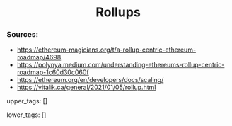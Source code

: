 <h1 align="center">Rollups</h1>

### Sources:
- https://ethereum-magicians.org/t/a-rollup-centric-ethereum-roadmap/4698
- https://polynya.medium.com/understanding-ethereums-rollup-centric-roadmap-1c60d30c060f
- https://ethereum.org/en/developers/docs/scaling/
- https://vitalik.ca/general/2021/01/05/rollup.html

upper_tags: []

lower_tags: []